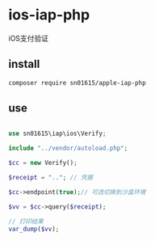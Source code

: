 # ios-iap-php

iOS支付验证

## install
```bash
composer require sn01615/apple-iap-php
```

## use
```php

use sn01615\iap\ios\Verify;

include "../vendor/autoload.php";

$cc = new Verify();

$receipt = ".."; // 凭据

$cc->endpoint(true);// 可选切换到沙盒环境

$vv = $cc->query($receipt);

// 打印结果
var_dump($vv);

```